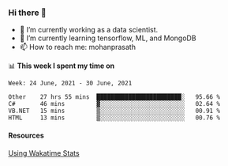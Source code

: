 ### Hi there 👋

- 🔭 I’m currently working as a data scientist.
- 🌱 I’m currently learning tensorflow, ML, and MongoDB
- 📫 How to reach me: mohanprasath

📊 **This week I spent my time on**
<!--START_SECTION:waka-->
```text
Week: 24 June, 2021 - 30 June, 2021

Other    27 hrs 55 mins  ████████████████████████░   95.66 % 
C#       46 mins         ▓░░░░░░░░░░░░░░░░░░░░░░░░   02.64 % 
VB.NET   15 mins         ▒░░░░░░░░░░░░░░░░░░░░░░░░   00.91 % 
HTML     13 mins         ▒░░░░░░░░░░░░░░░░░░░░░░░░   00.76 % 
```
<!--END_SECTION:waka-->

#### Resources
[Using Wakatime Stats](https://github.com/marketplace/actions/waka-readme)
